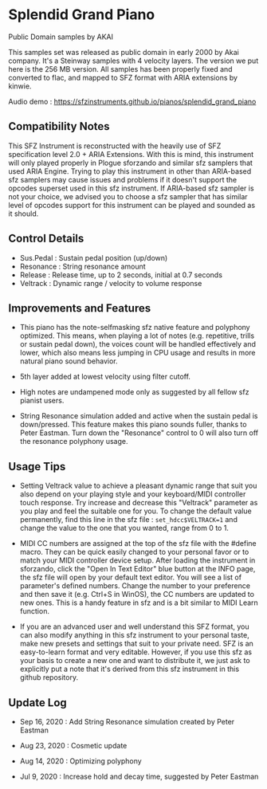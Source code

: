 # Splendid Grand Piano

Public Domain samples by AKAI

This samples set was released as public domain in early 2000 by Akai company.
It's a Steinway samples with 4 velocity layers.
The version we put here is the 256 MB version.
All samples has been properly fixed and converted to flac,
and mapped to SFZ format with ARIA extensions by kinwie.

Audio demo : https://sfzinstruments.github.io/pianos/splendid_grand_piano


## Compatibility Notes

This SFZ Instrument is reconstructed with the heavily use of SFZ specification level 2.0 + ARIA Extensions. With this is mind, this 
instrument will only played properly in Plogue sforzando and similar sfz samplers that used ARIA Engine. Trying to play this 
instrument in other than ARIA-based sfz samplers may cause issues and problems if it doesn't support the opcodes superset 
used in this sfz instrument. If ARIA-based sfz sampler is not your choice, we advised you to choose a sfz sampler that has similar 
level of opcodes support for this instrument can be played and sounded as it should.


## Control Details

- Sus.Pedal : Sustain pedal position (up/down)
- Resonance : String resonance amount
- Release : Release time, up to 2 seconds, initial at 0.7 seconds
- Veltrack : Dynamic range / velocity to volume response


## Improvements and Features

- This piano has the note-selfmasking sfz native feature and polyphony optimized. This means, when playing a lot of notes (e.g. 
repetitive, trills or sustain pedal down), the voices count will be handled effectively and lower, which also means less jumping in 
CPU usage and results in more natural piano sound behavior.

- 5th layer added at lowest velocity using filter cutoff.

- High notes are undampened mode only as suggested by all fellow sfz pianist users.

- String Resonance simulation added and active when the sustain pedal is down/pressed. This feature makes this piano sounds 
fuller, thanks to Peter Eastman. Turn down the "Resonance" control to 0 will also turn off the resonance polyphony usage.


## Usage Tips

- Setting Veltrack value to achieve a pleasant dynamic range that suit you also depend on your playing style and your 
keyboard/MIDI controller touch response. Try increase and decrease this "Veltrack" parameter as you play and feel the suitable 
one for you. To change the default value permanently, find this line in the sfz file : `set_hdcc$VELTRACK=1` and change the 
value to the one that you wanted, range from 0 to 1.

- MIDI CC numbers are assigned at the top of the sfz file with the #define macro. They can be quick easily changed to your personal 
favor or to match your MIDI controller device setup. After loading the instrument in sforzando, click the "Open In Text Editor" 
blue button at the INFO page, the sfz file will open by your default text editor. You will see a list of parameter's defined 
numbers. Change the number to your preference and then save it (e.g. Ctrl+S in WinOS), the CC numbers are updated to new 
ones. This is a handy feature in sfz and is a bit similar to MIDI Learn function.

- If you are an advanced user and well understand this SFZ format, you can also modify anything in this sfz instrument to your 
personal taste, make new presets and settings that suit to your private need. SFZ is an easy-to-learn format and very editable. 
However, if you use this sfz as your basis to create a new one and want to distribute it, we just ask to explicitly put a note that 
it's derived from this sfz instrument in this github repository.


## Update Log

- Sep 16, 2020 : Add String Resonance simulation created by Peter Eastman

- Aug 23, 2020 : Cosmetic update

- Aug 14, 2020 : Optimizing polyphony

- Jul 9, 2020 : Increase hold and decay time, suggested by Peter Eastman

